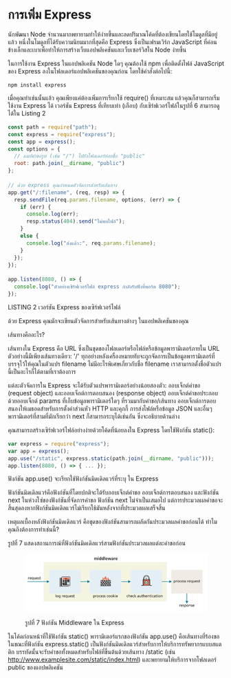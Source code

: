 # การเพิ่ม Express

นักพัฒนา Node จำนวนมากพยายามทำให้ง่ายขึ้นและลดปริมาณโค้ดที่ต้องเขียนโดยใช้โมดูลที่มีอยู่แล้ว หนึ่งในโมดูลที่ได้รับความนิยมมากที่สุดคือ Express ซึ่งเป็นเฟรมเวิร์ก JavaScript ที่ค่อนข้างเล็กและเบาเพื่อทำให้การสร้างเว็บแอปพลิเคชันและเว็บเซอร์วิสใน Node ง่ายขึ้น

ในการใช้งาน Express ในแอปพลิเคชัน Node ใดๆ คุณต้องใช้ npm เพื่อติดตั้งไฟล์ JavaScript ของ Express ลงในโฟลเดอร์แอปพลิเคชันของคุณก่อน โดยใช้คำสั่งต่อไปนี้:

```
npm install express
```

เมื่อคุณทำเช่นนั้นแล้ว คุณเพียงแค่ต้องเพิ่มการเรียกใช้ require() ที่เหมาะสม แล้วคุณก็สามารถเริ่มใช้งาน Express ได้ เวอร์ชัน Express ที่เทียบเท่า (เกือบ) กับเซิร์ฟเวอร์ไฟล์ในรูปที่ 6 สามารถดูได้ใน Listing 2

```javascript
const path = require("path");
const express = require("express");
const app = express();
const options = {
  // แมปคำขอรูท (เช่น "/") ไปยังโฟลเดอร์ย่อยชื่อ "public"
  root: path.join(__dirname, "public")
};

// ด้วย express คุณกำหนดตัวจัดการสำหรับเส้นทาง
app.get("/:filename", (req, resp) => {
  resp.sendFile(req.params.filename, options, (err) => {
    if (err) {
      console.log(err);
      resp.status(404).send("ไม่พบไฟล์");
    }
    else {
      console.log("ส่งแล้ว:", req.params.filename);
    }
  });
});

app.listen(8080, () => {
  console.log("ตัวอย่างเซิร์ฟเวอร์ไฟล์ express กำลังรับฟังที่พอร์ต 8080");
});
```

LISTING 2 เวอร์ชัน Express ของเซิร์ฟเวอร์ไฟล์

ด้วย Express คุณมักจะเขียนตัวจัดการสำหรับเส้นทางต่างๆ ในแอปพลิเคชันของคุณ&#x20;

เส้นทางคืออะไร?&#x20;

เส้นทางใน Express คือ URL ซึ่งเป็นชุดของโฟลเดอร์หรือไฟล์หรือข้อมูลพารามิเตอร์ภายใน URL ตัวอย่างนี้มีเพียงเส้นทางเดียว: '/' ทุกอย่างหลังเครื่องหมายทับจะถูกจัดการเป็นข้อมูลพารามิเตอร์ที่บรรจุไว้ให้คุณในตัวแปร filename ไม่มีอะไรพิเศษเกี่ยวกับชื่อ filename เราสามารถตั้งชื่อตัวแปรนี้เป็นอะไรก็ได้ตามที่เราต้องการ

แต่ละตัวจัดการใน Express จะได้รับตัวแปรพารามิเตอร์อย่างน้อยสองตัว: ออบเจ็กต์คำขอ (request object) และออบเจ็กต์การตอบสนอง (response object) ออบเจ็กต์คำขอประกอบด้วยออบเจ็กต์ params ที่เก็บข้อมูลพารามิเตอร์ใดๆ ที่รวมมากับคำขอ/เส้นทาง ออบเจ็กต์การตอบสนองให้เมธอดสำหรับการตั้งค่าส่วนหัว HTTP และคุกกี้ การส่งไฟล์หรือข้อมูล JSON และอื่นๆ พารามิเตอร์ที่สามที่มักเรียกว่า next ก็สามารถระบุได้เช่นกัน ซึ่งจะอธิบายด้านล่าง

คุณสามารถสร้างเซิร์ฟเวอร์ไฟล์อย่างง่ายด้วยโค้ดที่น้อยลงใน Express โดยใช้ฟังก์ชัน static():

```javascript
var express = require("express");
var app = express();
app.use("/static", express.static(path.join(__dirname, "public")));
app.listen(8080, () => { ... });
```

ฟังก์ชัน app.use() จะเรียกใช้ฟังก์ชันมิดเดิลแวร์ที่ระบุ ใน Express&#x20;

ฟังก์ชันมิดเดิลแวร์คือฟังก์ชันที่โดยปกติจะได้รับออบเจ็กต์คำขอ ออบเจ็กต์การตอบสนอง และฟังก์ชัน next ในห่วงโซ่ของฟังก์ชันที่จัดการคำขอ ฟังก์ชัน next ไม่จำเป็นเสมอไป แต่การประมวลผลคำขอจะสิ้นสุดลงหากฟังก์ชันมิดเดิลแวร์ไม่เรียกใช้มันหลังจากที่ประมวลผลเสร็จสิ้น&#x20;

เหตุผลเบื้องหลังฟังก์ชันมิดเดิลแวร์ คือชุดของฟังก์ชันสามารถผลัดกันประมวลผลคำขอก่อนได้ ทำไมคุณถึงต้องการทำเช่นนี้?&#x20;

รูปที่ 7 แสดงสถานการณ์ที่ฟังก์ชันมิดเดิลแวร์สามฟังก์ชันประมวลผลแต่ละคำขอก่อน

<figure><img src="../../.gitbook/assets/image (7).png" alt=""><figcaption><p>รูปที่ 7 ฟังก์ชัน Middleware ใน Express</p></figcaption></figure>

ในโค้ดก่อนหน้าที่ใช้ฟังก์ชัน static() พารามิเตอร์แรกของฟังก์ชัน app.use() คือเส้นทางที่ร้องขอ ในขณะที่ฟังก์ชัน express.static() เป็นฟังก์ชันมิดเดิลแวร์สำหรับการให้บริการทรัพยากรแบบสแตติก บรรทัดนั้นจะรับคำขอทั้งหมดสำหรับไฟล์ที่ขึ้นต้นด้วยเส้นทาง /static (เช่น http://www.examplesite.com/static/index.html) และพยายามให้บริการจากโฟลเดอร์ public ของแอปพลิเคชัน
